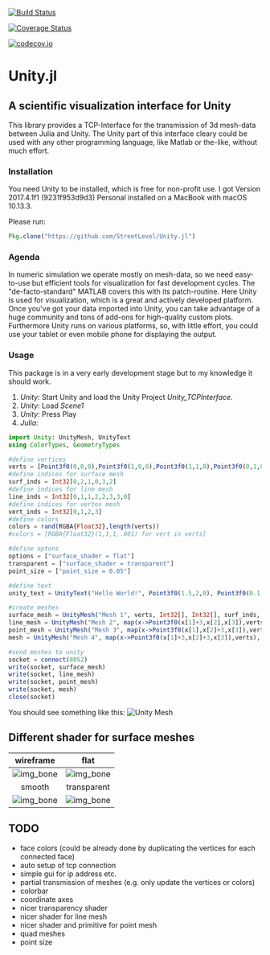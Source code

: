 [![Build Status](https://travis-ci.org/StreetLevel/Unity.jl.svg?branch=master)](https://travis-ci.org/StreetLevel/Unity.jl)

[![Coverage Status](https://coveralls.io/repos/StreetLevel/Unity.jl/badge.svg?branch=master&service=github)](https://coveralls.io/github/StreetLevel/Unity.jl?branch=master)

[![codecov.io](http://codecov.io/github/StreetLevel/Unity.jl/coverage.svg?branch=master)](http://codecov.io/github/StreetLevel/Unity.jl?branch=master)

# Unity.jl 
## A scientific visualization interface for Unity

This library provides a TCP-Interface for the transmission of 3d mesh-data between Julia and Unity. The Unity part of this interface cleary could be used with any other programming language, like Matlab or the-like, without much effort. 


### Installation

You need Unity to be installed, which is free for non-profit use. I got Version 2017.4.1f1 (9231f953d9d3) Personal installed on a MacBook with macOS 10.13.3.

Please run:
```Julia
Pkg.clone("https://github.com/StreetLevel/Unity.jl")
```

### Agenda

In numeric simulation we operate mostly on mesh-data, so we need easy-to-use but efficient tools for visualization for fast development cycles. The "de-facto-standard" MATLAB covers this with its patch-routine. Here Unity is used for visualization, which is a great and actively developed platform. Once you've got your data imported into Unity, you can take advantage of a huge community and tons of add-ons for high-quality custom plots. Furthermore Unity runs on various platforms, so, with little effort, you could use your tablet or even mobile phone for displaying the output.

### Usage

This package is in a very early development stage but to my knowledge it should work.

1. *Unity:* Start Unity and load the Unity Project *Unity_TCPInterface*.
2. *Unity:* Load *Scene1*
3. *Unity:* Press Play
4. *Julia:* 
```Julia
import Unity: UnityMesh, UnityText
using ColorTypes, GeometryTypes

#define vertices
verts = [Point3f0(0,0,0),Point3f0(1,0,0),Point3f0(1,1,0),Point3f0(0,1,0)]
#define indices for surface mesh
surf_inds = Int32[0,2,1,0,3,2]
#define indices for line mesh
line_inds = Int32[0,1,1,2,2,3,3,0]
#define indices for vertex mesh
vert_inds = Int32[0,1,2,3]
#define colors
colors = rand(RGBA{Float32},length(verts))
#colors = [RGBA{Float32}(1,1,1,.001) for vert in verts]

#define optons
options = ["surface_shader = flat"]
transparent = ["surface_shader = transparent"]
point_size = ["point_size = 0.05"]

#define text
unity_text = UnityText("Hello World!", Point3f0(1.5,2,0), Point3f0(0.1,0.1,.15), Point3f0(1,1,1))

#create meshes
surface_mesh = UnityMesh("Mesh 1", verts, Int32[], Int32[], surf_inds, colors, options, UnityText[unity_text])
line_mesh = UnityMesh("Mesh 2", map(x->Point3f0(x[1]+3,x[2],x[3]),verts), Int32[], line_inds, Int32[], colors, String[])
point_mesh = UnityMesh("Mesh 3", map(x->Point3f0(x[1],x[2]+3,x[3]),verts), vert_inds, Int32[], Int32[], colors, point_size)
mesh = UnityMesh("Mesh 4", map(x->Point3f0(x[1]+3,x[2]+3,x[3]),verts), vert_inds, line_inds, surf_inds, colors, vcat(point_size,transparent))

#send meshes to unity
socket = connect(8052)
write(socket, surface_mesh)
write(socket, line_mesh)
write(socket, point_mesh)
write(socket, mesh)
close(socket)
```
You should see something like this:
![Unity Mesh](https://github.com/StreetLevel/Unity.jl/blob/master/images/meshes01.png "meshes01.png")

## Different shader for surface meshes

| wireframe                        | flat                         | 
| :------------------------------: |:----------------------------:| 
| ![img_bone][img_bone_wireframe]  | ![img_bone][img_bone_flat]   | 
|smooth                            |transparent                   |
|![img_bone][img_bone_smooth]      |![img_bone][img_bone_transparent]|

[img_bone_wireframe]: https://github.com/StreetLevel/Unity.jl/blob/master/images/bone_wireframe_shader.png "wireframe shader"
[img_bone_flat]: https://github.com/StreetLevel/Unity.jl/blob/master/images/bone_flat_shader.png "flat_shader"
[img_bone_smooth]: https://github.com/StreetLevel/Unity.jl/blob/master/images/bone_smooth_shader.png "smooth shader"
[img_bone_transparent]: https://github.com/StreetLevel/Unity.jl/blob/master/images/bone_transparent_shader.png "transparent shader"

## TODO

* face colors (could be already done by duplicating the vertices for each connected face)
* auto setup of tcp connection
* simple gui for ip address etc.
* partial transmission of meshes (e.g. only update the vertices or colors)
* colorbar
* coordinate axes
* nicer transparency shader
* nicer shader for line mesh
* nicer shader and primitive for point mesh
* quad meshes
* point size

